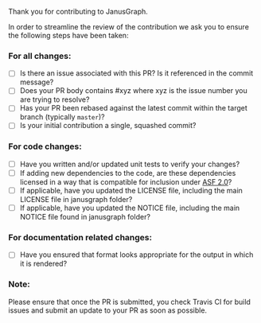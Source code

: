 Thank you for contributing to JanusGraph.

In order to streamline the review of the contribution we ask you
to ensure the following steps have been taken:

### For all changes:
- [ ] Is there an issue associated with this PR? Is it referenced in the commit message?
- [ ] Does your PR body contains #xyz where xyz is the issue number you are trying to resolve?
- [ ] Has your PR been rebased against the latest commit within the target branch (typically ```master```)?
- [ ] Is your initial contribution a single, squashed commit?

### For code changes:
- [ ] Have you written and/or updated unit tests to verify your changes?
- [ ] If adding new dependencies to the code, are these dependencies licensed in a way that is compatible for inclusion under [ASF 2.0](http://www.apache.org/legal/resolved.html#category-a)? 
- [ ] If applicable, have you updated the LICENSE file, including the main LICENSE file in janusgraph folder?
- [ ] If applicable, have you updated the NOTICE file, including the main NOTICE file found in janusgraph folder?

### For documentation related changes:
- [ ] Have you ensured that format looks appropriate for the output in which it is rendered?

### Note:
Please ensure that once the PR is submitted, you check Travis CI for build issues and submit an update to your PR as soon as possible.

